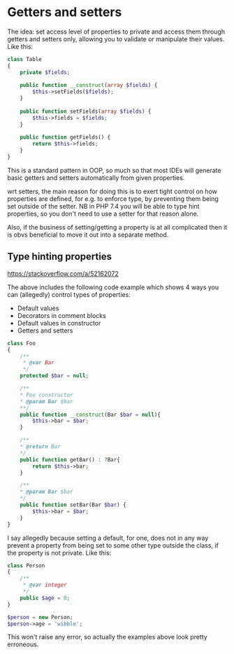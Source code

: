 # Getters and setters

The idea: set access level of properties to private and access them through getters and setters only, allowing you to validate or manipulate their values. Like this:

```php
class Table
{
    private $fields;
 
    public function __construct(array $fields) {
        $this->setFields($fields);
    }
    
    public function setFields(array $fields) {
        $this->fields = $fields;
    }
    
    public function getFields() {
        return $this->fields;
    }
}   
```

This is a standard pattern in OOP, so much so that most IDEs will generate basic getters and setters automatically from given properties. 

wrt setters, the main reason for doing this is to exert tight control on how properties are defined, for e.g. to enforce type, by preventing them being set outside of the setter. NB in PHP 7.4 you will be able to type hint properties, so you don't need to use a setter for that reason alone.

Also, if the business of setting/getting a property is at all complicated then it is obvs beneficial to move it out into a separate method.

## Type hinting properties

https://stackoverflow.com/a/52162072

The above includes the following code example which shows 4 ways you can (allegedly) control types of properties:

- Default values
- Decorators in comment blocks
- Default values in constructor
- Getters and setters

```php
class Foo
{
    /**
     * @var Bar
     */
    protected $bar = null;

    /** 
    * Foo constructor
    * @param Bar $bar
    **/
    public function __construct(Bar $bar = null){
        $this->bar = $bar;
    }

    /**
    * @return Bar
    */
    public function getBar() : ?Bar{
        return $this->bar;
    }

    /**
    * @param Bar $bar
    */
    public function setBar(Bar $bar) {
        $this->bar = $bar;
    }
}
```

I say allegedly because setting a default, for one, does not in any way prevent a property from being set to some other type outside the class, if the property is not private. Like this:

```php
class Person
{
    /**
     * @var integer
     */
    public $age = 0;
}

$person = new Person;
$person->age = 'wibble';
```

This won't raise any error, so actually the examples above look pretty erroneous.